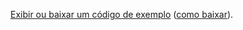 [Exibir ou baixar um código de exemplo](https://github.com/aspnet/Docs/tree/master/aspnetcore/tutorials/first-mvc-app/start-mvc/sample) ([como baixar](xref:index#how-to-download-a-sample)).
